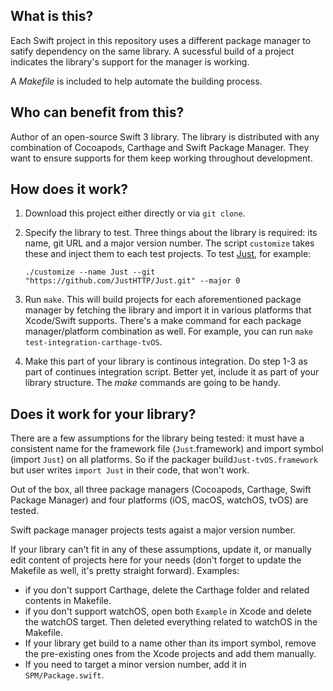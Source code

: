 ## What is this?

Each Swift project in this repository uses a different package manager to
satify dependency on the same library. A sucessful build of a project
indicates the library's support for the manager is working.

A *Makefile* is included to help automate the building process.

## Who can benefit from this?

Author of an open-source Swift 3 library. The library is distributed with any
combination of Cocoapods, Carthage and Swift Package Manager. They want to
ensure supports for them keep working throughout development.

## How does it work?

1. Download this project either directly or via `git clone`.
2. Specify the library to test. Three things about the library is required: its
   name, git URL and a major version number. The script `customize` takes
   these and inject them to each test projects. To test [Just][Just], for
   example:

    ```
    ./customize --name Just --git "https://github.com/JustHTTP/Just.git" --major 0
    ```
3. Run `make`. This will build projects for each aforementioned package
   manager by fetching the library and import it in various platforms that
   Xcode/Swift supports. There's a make command for each package
   manager/platform combination as well. For example, you can run `make
   test-integration-carthage-tvOS`.
4. Make this part of your library is continous integration. Do step 1-3 as
   part of continues integration script. Better yet, include it as part of
   your library structure. The *make* commands are going to be handy.

## Does it work for your library?

There are a few assumptions for the library being tested: it must have
a consistent name for the framework file (`Just`.framework) and import symbol
(import `Just`) on all platforms. So if the packager
build`Just-tvOS.framework` but user writes `import Just` in their code, that
won't work.

Out of the box, all three package managers (Cocoapods, Carthage, Swift Package
Manager) and four platforms (iOS, macOS, watchOS, tvOS) are tested.

Swift package manager projects tests agaist a major version number.

If your library can't fit in any of these assumptions, update it, or manually
edit content of projects here for your needs (don't forget to update the
Makefile as well, it's pretty straight forward). Examples:

* if you don't support Carthage, delete the Carthage folder and related
  contents in Makefile.
* if you don't support watchOS, open both `Example` in Xcode and delete the
  watchOS target. Then deleted everything related to watchOS in the Makefile.
* If your library get build to a name other than its import symbol, remove the
  pre-existing ones from the Xcode projects and add them manually.
* If you need to target a minor version number, add it in `SPM/Package.swift`.

[Just]: https://github.com/JustHTTP/Just.git
